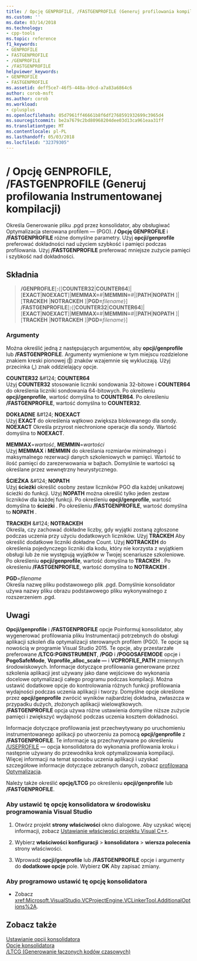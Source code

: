 ```yaml
---
title: / Opcję GENPROFILE, /FASTGENPROFILE (Generuj profilowania kompilacji Instrumentowanej) | Dokumentacja firmy Microsoft
ms.custom: ''
ms.date: 03/14/2018
ms.technology:
- cpp-tools
ms.topic: reference
f1_keywords:
- GENPROFILE
- FASTGENPROFILE
- /GENPROFILE
- /FASTGENPROFILE
helpviewer_keywords:
- GENPROFILE
- FASTGENPROFILE
ms.assetid: deff5ce7-46f5-448a-b9cd-a7a83a6864c6
author: corob-msft
ms.author: corob
ms.workload:
- cplusplus
ms.openlocfilehash: 05d7961ff46661b8f6df2768591932699c3965d4
ms.sourcegitcommit: be2a7679c2bd80968204dee03d13ca961eaa31ff
ms.translationtype: MT
ms.contentlocale: pl-PL
ms.lasthandoff: 05/03/2018
ms.locfileid: "32379305"
---
```

# <a name="genprofile-fastgenprofile-generate-profiling-instrumented-build"></a>/ Opcję GENPROFILE, /FASTGENPROFILE (Generuj profilowania Instrumentowanej kompilacji)

Określa Generowanie pliku .pgd przez konsolidator, aby obsługiwać Optymalizacja sterowana profilem — (PGO). **/ Opcję GENPROFILE** i **/FASTGENPROFILE** różne domyślne parametry. Użyj **opcji/genprofile** preferować dokładności nad użyciem szybkość i pamięci podczas profilowania. Użyj **/FASTGENPROFILE** preferować mniejsze zużycie pamięci i szybkość nad dokładności.

## <a name="syntax"></a>Składnia

> **/GENPROFILE**[**:**{[**COUNTER32**|**COUNTER64**]|[**EXACT**|**NOEXACT**]|**MEMMAX=**_#_|**MEMMIN=**_#_|[**PATH**|**NOPATH** ]|[**TRACKEH** |**NOTRACKEH** ]|**PGD=**_filename_}]<br/>
> **/FASTGENPROFILE**[**:**{[**COUNTER32**|**COUNTER64**]|[**EXACT**|**NOEXACT**]|**MEMMAX=**_#_|**MEMMIN=**_#_|[**PATH**|**NOPATH** ]|[**TRACKEH** |**NOTRACKEH** ]|**PGD=**_filename_}]

### <a name="arguments"></a>Argumenty

Można określić jedną z następujących argumentów, aby **opcji/genprofile** lub **/FASTGENPROFILE**. Argumenty wymienione w tym miejscu rozdzielone znakiem kreski pionowej (**|**) znaków wzajemnie się wykluczają. Użyj przecinka (**,**) znak oddzielający opcje.

**COUNTER32** &AMP;#124; **COUNTER64**<br/>
Użyj **COUNTER32** stosowanie liczniki sondowania 32-bitowe i **COUNTER64** do określenia liczniki sondowania 64-bitowych. Po określeniu **opcji/genprofile**, wartość domyślna to **COUNTER64**. Po określeniu **/FASTGENPROFILE**, wartość domyślna to **COUNTER32**.

**DOKŁADNE** &AMP;#124; **NOEXACT**<br/>
Użyj **EXACT** do określenia wątkowo zwiększa blokowanego dla sondy. **NOEXACT** Określa przyrost niechronione operacje dla sondy. Wartość domyślna to **NOEXACT**.

**MEMMAX**=*wartość*, **MEMMIN**=*wartości*<br/>
Użyj **MEMMAX** i **MEMMIN** do określania rozmiarów minimalnego i maksymalnego rezerwacji danych szkoleniowych w pamięci. Wartość to ilość pamięci do zarezerwowania w bajtach. Domyślnie te wartości są określane przez wewnętrzny heurystycznego.

**ŚCIEŻKA** &AMP;#124; **NOPATH**  <br/>
Użyj **ścieżki** określić osobny zestaw liczników PGO dla każdej unikatowej ścieżki do funkcji. Użyj **NOPATH** można określić tylko jeden zestaw liczników dla każdej funkcji. Po określeniu **opcji/genprofile**, wartość domyślna to **ścieżki** . Po określeniu **/FASTGENPROFILE**, wartość domyślna to **NOPATH** .

**TRACKEH** &AMP;#124; **NOTRACKEH** <br/>
Określa, czy zachować dokładne liczby, gdy wyjątki zostaną zgłoszone podczas uczenia przy użyciu dodatkowych liczników. Użyj **TRACKEH** Aby określić dodatkowe liczniki dokładne Count. Użyj **NOTRACKEH** do określenia pojedynczego liczniki dla kodu, który nie korzysta z wyjątkiem obsługi lub że nie występują wyjątków w Twojej scenariusze szkoleniowe.  Po określeniu **opcji/genprofile**, wartość domyślna to **TRACKEH** . Po określeniu **/FASTGENPROFILE**, wartość domyślna to **NOTRACKEH** .

**PGD**=*filename*<br/>
Określa nazwę pliku podstawowego plik .pgd. Domyślnie konsolidator używa nazwy pliku obrazu podstawowego pliku wykonywalnego z rozszerzeniem .pgd.

## <a name="remarks"></a>Uwagi

**Opcji/genprofile** i **/FASTGENPROFILE** opcje Poinformuj konsolidator, aby wygenerować profilowania pliku Instrumentacji potrzebnych do obsługi aplikacji szkoleń dla optymalizacji sterowanych profilem (PGO). Te opcje są nowością w programie Visual Studio 2015. Te opcje, aby przestarzałe preferowane **/LTCG:PGINSTRUMENT**, **/PGD** i **/POGOSAFEMODE** opcje i **PogoSafeMode**,  **Vcprofile_alloc_scale —** i **VCPROFILE_PATH** zmiennych środowiskowych. Informacje dotyczące profilowania generowane przez szkolenia aplikacji jest używany jako dane wejściowe do wykonania docelowe optymalizacji całego programu podczas kompilacji. Można ustawić dodatkowe opcje do kontrolowania różnych funkcji profilowania wydajności podczas uczenia aplikacji i tworzy. Domyślne opcje określone przez **opcji/genprofile** zwrócić wyników najbardziej dokładna, zwłaszcza w przypadku dużych, złożonych aplikacji wielowątkowych. **/FASTGENPROFILE** opcja używa różne ustawienia domyślne niższe zużycie pamięci i zwiększyć wydajność podczas uczenia kosztem dokładności.

Informacje dotyczące profilowania jest przechwytywany po uruchomieniu instrumentowanego aplikacji po utworzeniu za pomocą **opcji/genprofile** z **/FASTGENPROFILE**. Te informacje są przechwytywane po określeniu [/USEPROFILE](useprofile.md) — opcja konsolidatora do wykonania profilowania kroku i następnie używany do przewodnika krok optymalizowania kompilacji. Więcej informacji na temat sposobu uczenia aplikacji i uzyskać szczegółowe informacje dotyczące zebranych danych, zobacz [profilowana Optymalizacja](profile-guided-optimizations.md).

Należy także określić **opcję/LTCG** po określeniu **opcji/genprofile** lub **/FASTGENPROFILE**.

### <a name="to-set-this-linker-option-in-the-visual-studio-development-environment"></a>Aby ustawić tę opcję konsolidatora w środowisku programowania Visual Studio

1. Otwórz projekt **strony właściwości** okno dialogowe. Aby uzyskać więcej informacji, zobacz [Ustawianie właściwości projektu Visual C++](../../ide/working-with-project-properties.md).

1. Wybierz **właściwości konfiguracji** > **konsolidatora** > **wiersza polecenia** strony właściwości.

1. Wprowadź **opcji/genprofile** lub **/FASTGENPROFILE** opcje i argumenty do **dodatkowe opcje** pole. Wybierz **OK** Aby zapisać zmiany.

### <a name="to-set-this-linker-option-programmatically"></a>Aby programowo ustawić tę opcję konsolidatora

- Zobacz <xref:Microsoft.VisualStudio.VCProjectEngine.VCLinkerTool.AdditionalOptions%2A>.

## <a name="see-also"></a>Zobacz także

[Ustawianie opcji konsolidatora](../../build/reference/setting-linker-options.md)<br/>
[Opcje konsolidatora](../../build/reference/linker-options.md)<br/>
[/LTCG (Generowanie łączonych kodów czasowych)](../../build/reference/ltcg-link-time-code-generation.md)<br/>
